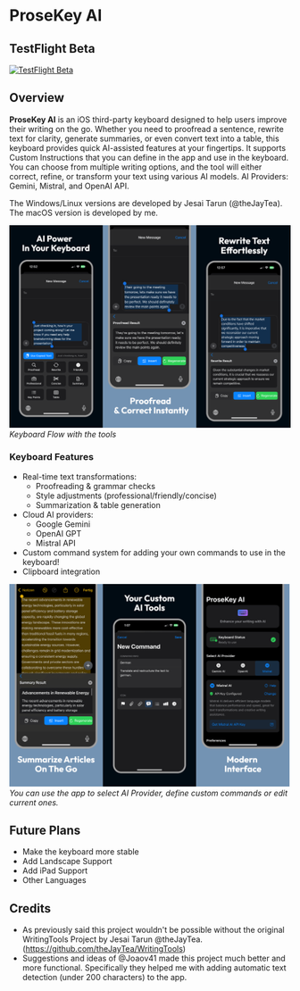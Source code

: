 # ProseKey AI

## TestFlight Beta
[![TestFlight Beta](https://img.shields.io/badge/TestFlight-Join_Beta-blue?logo=apple)](https://testflight.apple.com/join/QCr2T8SY)

## Overview

**ProseKey AI** is an iOS third-party keyboard designed to help users improve their writing on the go. Whether you need to proofread a sentence, rewrite text for clarity, generate summaries, or even convert text into a table, this keyboard provides quick AI-assisted features at your fingertips. It supports Custom Instructions that you can define in the app and use in the keyboard. You can choose from multiple writing options, and the tool will either correct, refine, or transform your text using various AI models. AI Providers: Gemini, Mistral, and OpenAI API.

The Windows/Linux versions are developed by Jesai Tarun (@theJayTea). The macOS version is developed by me. 

![Keyboard Flow](Images/keyboard.png)  
*Keyboard Flow with the tools*

### Keyboard Features

- Real-time text transformations:
  - Proofreading & grammar checks
  - Style adjustments (professional/friendly/concise)
  - Summarization & table generation
- Cloud AI providers:
  - Google Gemini
  - OpenAI GPT
  - Mistral API
- Custom command system for adding your own commands to use in the keyboard!
- Clipboard integration

![App Interface](Images/appflow.png)  
*You can use the app to select AI Provider, define custom commands or edit current ones.*

## Future Plans

- Make the keyboard more stable
- Add Landscape Support
- Add iPad Support
- Other Languages

## Credits
- As previously said this project wouldn't be possible without the original WritingTools Project by Jesai Tarun @theJayTea. (https://github.com/theJayTea/WritingTools)
- Suggestions and ideas of @Joaov41 made this project much better and more functional. Specifically they helped me with adding automatic text detection (under 200 characters) to the app. 
